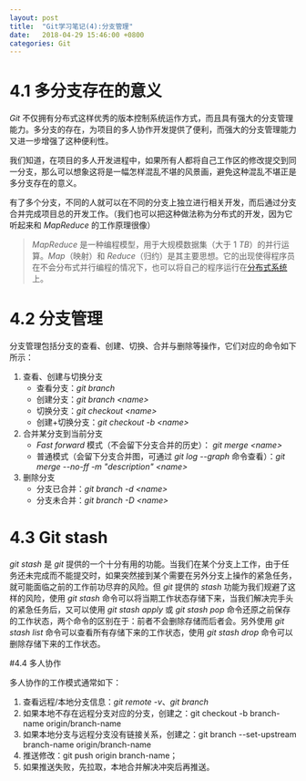 ```yaml
---
layout: post
title:  "Git学习笔记(4):分支管理"
date:   2018-04-29 15:46:00 +0800
categories: Git
---
```


# 4.1 多分支存在的意义
 
*Git* 不仅拥有分布式这样优秀的版本控制系统运作方式，而且具有强大的分支管理能力。多分支的存在，为项目的多人协作开发提供了便利，而强大的分支管理能力又进一步增强了这种便利性。

我们知道，在项目的多人开发进程中，如果所有人都将自己工作区的修改提交到同一分支，那么可以想象这将是一幅怎样混乱不堪的风景画，避免这种混乱不堪正是多分支存在的意义。

有了多个分支，不同的人就可以在不同的分支上独立进行相关开发，而后通过分支合并完成项目总的开发工作。（我们也可以把这种做法称为分布式的开发，因为它听起来和 *MapReduce* 的工作原理很像）

>*MapReduce* 是一种编程模型，用于大规模数据集（大于 1 *TB*）的并行运算。*Map*（映射）和 *Reduce*（归约）是其主要思想。它的出现使得程序员在不会分布式并行编程的情况下，也可以将自己的程序运行在[分布式系统](https://baike.baidu.com/item/%E5%88%86%E5%B8%83%E5%BC%8F%E7%B3%BB%E7%BB%9F)上。

# 4.2 分支管理

分支管理包括分支的查看、创建、切换、合并与删除等操作，它们对应的命令如下所示：

1.  查看、创建与切换分支
     + 查看分支：*git branch*
     + 创建分支：*git branch \<name\>*
     + 切换分支：*git checkout \<name\>*
     + 创建+切换分支：*git checkout -b \<name\>*
2.  合并某分支到当前分支
     + *Fast forward* 模式（不会留下分支合并的历史）： *git merge \<name\>*
     + 普通模式（会留下分支合并图，可通过 *git log --graph* 命令查看）：*git merge --no-ff -m "description" \<name\>*
3.  删除分支
     + 分支已合并：*git branch -d \<name\>*
     + 分支未合并：*git branch -D \<name\>*

# 4.3 Git stash

*git stash* 是 *git* 提供的一个十分有用的功能。当我们在某个分支上工作，由于任务还未完成而不能提交时，如果突然接到某个需要在另外分支上操作的紧急任务，就可能面临之前的工作前功尽弃的风险。但 *git* 提供的 *stash* 功能为我们规避了这样的风险，使用 *git stash* 命令可以将当期工作状态存储下来，当我们解决完手头的紧急任务后，又可以使用 *git stash apply* 或 *git stash pop* 命令还原之前保存的工作状态，两个命令的区别在于：前者不会删除存储而后者会。另外使用 *git stash list* 命令可以查看所有存储下来的工作状态，使用 *git stash drop* 命令可以删除存储下来的工作状态。

#4.4 多人协作

多人协作的工作模式通常如下：
1. 查看远程/本地分支信息：*git remote -v*、*git branch*
2. 如果本地不存在远程分支对应的分支，创建之：git checkout -b branch-name origin/branch-name
3. 如果本地分支与远程分支没有链接关系，创建之：git branch --set-upstream branch-name origin/branch-name
4. 推送修改：git push origin branch-name；
5. 如果推送失败，先拉取，本地合并解决冲突后再推送。